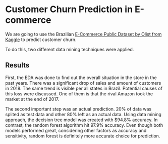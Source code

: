 # Customer Churn Prediction in E-commerce

We are going to use the Brazilian [E-Commerce Public Dataset by Olist from Kaggle](https://www.kaggle.com/olistbr/brazilian-ecommerce) to predict customer churn.

To do this, two different data mining techniques were applied.

## Results

First, the EDA was done to find out the overall situation in the store in the past years. There was a significant drop of sales and amount of customers in 2018. The same trend is visible per all states in Brazil. Potential causes of this loss were discussed. One of them is that the rival Amazon took the market at the end of 2017.

The second important step was an actual prediction. 20\% of data was splited as  test data and other 80\% left as an actual data. Using data mining approach, the decision tree model was created with $94.8\% accuracy. In contrast, the random forest algorithm hit 97.9\% accuracy. Even though both models performed great, considering other factors as accuracy and sensitivity, random forest is definitely more accurate choice for prediction.



